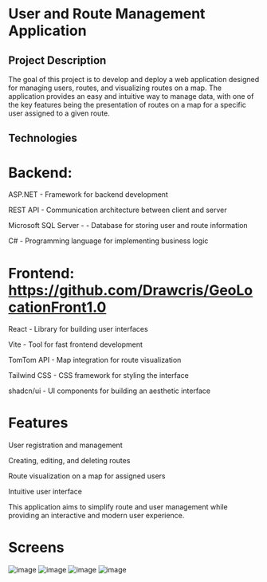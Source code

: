 # User and Route Management Application

## Project Description

The goal of this project is to develop and deploy a web application designed for managing users, routes, and visualizing routes on a map. The application provides an easy and intuitive way to manage data, with one of the key features being the presentation of routes on a map for a specific user assigned to a given route.

## Technologies

# Backend:  

ASP.NET - Framework for backend development

REST API - Communication architecture between client and server

Microsoft SQL Server - - Database for storing user and route information

C# - Programming language for implementing business logic

# Frontend: https://github.com/Drawcris/GeoLocationFront1.0

React - Library for building user interfaces

Vite - Tool for fast frontend development

TomTom API - Map integration for route visualization

Tailwind CSS - CSS framework for styling the interface

shadcn/ui - UI components for building an aesthetic interface

# Features

User registration and management

Creating, editing, and deleting routes

Route visualization on a map for assigned users

Intuitive user interface

This application aims to simplify route and user management while providing an interactive and modern user experience.

# Screens 

![image](https://github.com/user-attachments/assets/cc84513a-15af-45f8-b4e4-abc96ca85dcc)
![image](https://github.com/user-attachments/assets/2d788cf1-fa4a-4981-b0a3-f679fb81d066)
![image](https://github.com/user-attachments/assets/e16dd016-5237-433c-81ae-44c80a2ed960)
![image](https://github.com/user-attachments/assets/18589255-da9d-47ad-80df-d41d271619fc)






